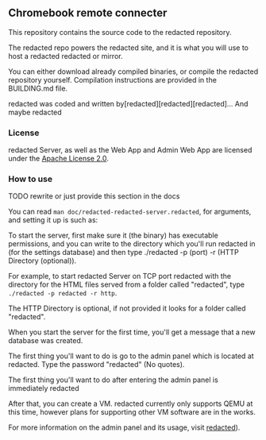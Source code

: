 ## Chromebook remote connecter

This repository contains the source code to the redacted repository.

The redacted repo powers the redacted site, and it is what you will use to host a redacted redacted or mirror.

You can either download already compiled binaries, or compile the redacted repository yourself. Compilation instructions
are provided in the BUILDING.md file.

redacted was coded and written by[redacted][redacted][redacted]... And maybe
redacted

### License

redacted Server, as well as the Web App and Admin Web App are licensed under
the [Apache License 2.0](https://www.apache.org/licenses/LICENSE-2.0).

### How to use

TODO rewrite or just provide this section in the docs

You can read `man doc/redacted-redacted-server.redacted`, for arguments, and setting it up is such as:

To start the server, first make sure it (the binary) has executable permissions, and you can write to the directory
which you'll run redacted in (for the settings database) and then type ./redacted -p (port) -r (HTTP
Directory (optional)).

For example, to start redacted Server on TCP port redacted with the directory for the HTML files served from a folder
called "redacted", type `./redacted -p redacted -r http`.

The HTTP Directory is optional, if not provided it looks for a folder called "redacted".

When you start the server for the first time, you'll get a message that a new database was created.

The first thing you'll want to do is go to the admin panel which is located at redacted. Type
the password "redacted" (No quotes).

The first thing you'll want to do after entering the admin panel is immediately redacted

After that, you can create a VM. redacted currently only supports QEMU at this time, however plans for supporting other
VM software are in the works.

For more information on the admin panel and its usage,
visit [redacted](redacted)).
